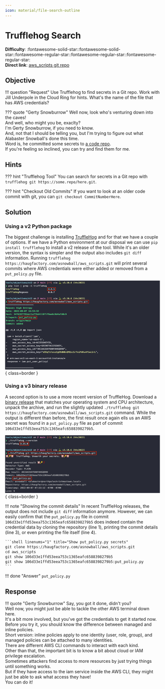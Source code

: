 ```yaml
---
icon: material/file-search-outline
---
```


# Trufflehog Search

**Difficulty**: :fontawesome-solid-star::fontawesome-solid-star::fontawesome-regular-star::fontawesome-regular-star::fontawesome-regular-star:<br/>
**Direct link**: [aws_scripts git repo](https://haugfactory.com/asnowball/aws_scripts.git)


## Objective

!!! question "Request"
    Use Trufflehog to find secrets in a Git repo. Work with Jill Underpole in the Cloud Ring for hints. What's the name of the file that has AWS credentials?

??? quote "Gerty Snowburrow"
    Well now, look who's venturing down into the caves!<br/>
    And well, who might you be, exaclty?<br/>
    I'm Gerty Snowburrow, if you need to know.<br/>
    And, not that I should be telling you, but I'm trying to figure out what Alabaster Snowball's done this time.<br/>
    Word is, he committed some secrets to [a code repo](https://haugfactory.com/asnowball/aws_scripts.git).<br/>
    If you're feeling so inclined, you can try and find them for me.


## Hints

??? hint "Trufflehog Tool"
    You can search for secrets in a Git repo with `trufflehog git https://some.repo/here.git`.

??? hint "Checkout Old Commits"
    If you want to look at an older code commit with git, you can `git checkout CommitNumberHere`.


## Solution

### Using a v2 Python package

The biggest challenge is installing [TruffleHog](https://github.com/trufflesecurity/trufflehog) and for that we have a couple of options. If we have a Python environment at our disposal we can use `pip install trufflehog` to install a v2 release of the tool. While it's an older version, the syntax is simpler and the output also includes `git diff` information. Running `trufflehog https://haugfactory.com/asnowball/aws_scripts.git` will print several commits where AWS credentials were either added or removed from a `put_policy.py` file.

![Use the Trufflehog Python package](../img/objectives/o12/run_python_trufflehog.png){ class=border }


### Using a v3 binary release

A second option is to use a more recent version of TruffleHog. Download a [binary release](https://github.com/trufflesecurity/trufflehog/releases) that matches your operating system and CPU architecture, unpack the archive, and run the slightly updated `./trufflehog git https://haugfactory.com/asnowball/aws_scripts.git` command. While the output is different than before, the first result once again ells us an AWS secret was found in a `put_policy.py` file as part of commit `106d33e1ffd53eea753c1365eafc6588398279b5`.

![Use a Trufflehog binary](../img/objectives/o12/run_binary_trufflehog.png){ class=border }

!!! note "Showing the commit details"
    In recent TruffleHog releases, the output does not include `git diff` information anymore. However, we can easily confirm that the `put_policy.py` file in commit `106d33e1ffd53eea753c1365eafc6588398279b5` does indeed contain the credential data by cloning the repository (line 1), printing the commit details (line 3), or even printing the file itself (line 4).

    ```shell linenums="1" title="Show put_policy.py secrets"
    git clone https://haugfactory.com/asnowball/aws_scripts.git
    cd aws_scripts
    git show 106d33e1ffd53eea753c1365eafc6588398279b5
    git show 106d33e1ffd53eea753c1365eafc6588398279b5:put_policy.py
    ```

!!! done "Answer"
    `put_policy.py`


## Response

!!! quote "Gerty Snowburrow"
    Say, you got it done, didn't you?<br/>
    Well now, you might just be able to tackle the other AWS terminal down here.<br/>
    It's a bit more involved, but you've got the credentials to get it started now.<br/>
    Before you try it, you should know the difference between managed and inline policies.<br/>
    Short version: inline policies apply to one identity (user, role, group), and managed policies can be attached to many identities.<br/>
    There are different AWS CLI commands to interact with each kind.<br/>
    Other than that, the important bit is to know a bit about cloud or IAM privilege escalation.<br/>
    Sometimes attackers find access to more resources by just trying things until something works.<br/>
    But if they have access to the iam service inside the AWS CLI, they might just be able to ask what access they have!<br/>
    You can do it!
